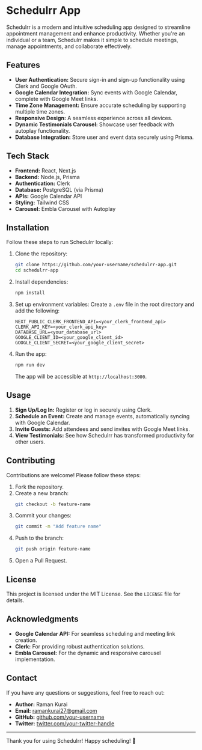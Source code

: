 # Schedulrr App

Schedulrr is a modern and intuitive scheduling app designed to streamline appointment management and enhance productivity. Whether you're an individual or a team, Schedulrr makes it simple to schedule meetings, manage appointments, and collaborate effectively.

## Features

- **User Authentication:** Secure sign-in and sign-up functionality using Clerk and Google OAuth.
- **Google Calendar Integration:** Sync events with Google Calendar, complete with Google Meet links.
- **Time Zone Management:** Ensure accurate scheduling by supporting multiple time zones.
- **Responsive Design:** A seamless experience across all devices.
- **Dynamic Testimonials Carousel:** Showcase user feedback with autoplay functionality.
- **Database Integration:** Store user and event data securely using Prisma.

## Tech Stack

- **Frontend:** React, Next.js
- **Backend:** Node.js, Prisma
- **Authentication:** Clerk
- **Database:** PostgreSQL (via Prisma)
- **APIs:** Google Calendar API
- **Styling:** Tailwind CSS
- **Carousel:** Embla Carousel with Autoplay

## Installation

Follow these steps to run Schedulrr locally:

1. Clone the repository:
   ```bash
   git clone https://github.com/your-username/schedulrr-app.git
   cd schedulrr-app
   ```

2. Install dependencies:
   ```bash
   npm install
   ```

3. Set up environment variables:
   Create a `.env` file in the root directory and add the following:
   ```env
   NEXT_PUBLIC_CLERK_FRONTEND_API=<your_clerk_frontend_api>
   CLERK_API_KEY=<your_clerk_api_key>
   DATABASE_URL=<your_database_url>
   GOOGLE_CLIENT_ID=<your_google_client_id>
   GOOGLE_CLIENT_SECRET=<your_google_client_secret>
   ```

4. Run the app:
   ```bash
   npm run dev
   ```
   The app will be accessible at `http://localhost:3000`.

## Usage

1. **Sign Up/Log In:** Register or log in securely using Clerk.
2. **Schedule an Event:** Create and manage events, automatically syncing with Google Calendar.
3. **Invite Guests:** Add attendees and send invites with Google Meet links.
4. **View Testimonials:** See how Schedulrr has transformed productivity for other users.

## Contributing

Contributions are welcome! Please follow these steps:

1. Fork the repository.
2. Create a new branch:
   ```bash
   git checkout -b feature-name
   ```
3. Commit your changes:
   ```bash
   git commit -m "Add feature name"
   ```
4. Push to the branch:
   ```bash
   git push origin feature-name
   ```
5. Open a Pull Request.

## License

This project is licensed under the MIT License. See the `LICENSE` file for details.

## Acknowledgments

- **Google Calendar API:** For seamless scheduling and meeting link creation.
- **Clerk:** For providing robust authentication solutions.
- **Embla Carousel:** For the dynamic and responsive carousel implementation.

## Contact

If you have any questions or suggestions, feel free to reach out:

- **Author:** Raman Kurai
- **Email:** ramankurai27@gmail.com
- **GitHub:** [github.com/your-username](https://github.com/RamanKurai)
- **Twitter:** [twitter.com/your-twitter-handle](https://twitter.com/RamanKurai)

---

Thank you for using Schedulrr! Happy scheduling! 🎉

